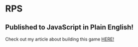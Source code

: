 # RPS
## Published to JavaScript in Plain English!
Check out my article about building this game [HERE!](https://javascript.plainenglish.io/the-worlds-easiest-the-rock-themed-rock-paper-scissors-javascript-tutorial-ee99b7f83e69)
